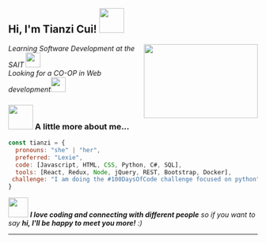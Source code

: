 <h2> Hi, I'm Tianzi Cui! <img src="https://media.giphy.com/media/mGcNjsfWAjY5AEZNw6/giphy.gif" width="50"></h2>
<img align='right' src="https://myqqjd.com/wp-content/uploads/2021/06/20210606152103695.gif" width="230" height="150">
<p><em>Learning Software Development at the SAIT <img src="https://media.giphy.com/media/fYSnHlufseco8Fh93Z/giphy.gif" width="30"></br>Looking for a CO-OP in Web development<img src="https://media.giphy.com/media/WUlplcMpOCEmTGBtBW/giphy.gif" width="30"> 
</em></p>

### <img src="https://media.giphy.com/media/VgCDAzcKvsR6OM0uWg/giphy.gif" width="50"> A little more about me...  

```javascript
const tianzi = {
  pronouns: "she" | "her",
  preferred: "Lexie",
  code: [Javascript, HTML, CSS, Python, C#, SQL],
  tools: [React, Redux, Node, jQuery, REST, Bootstrap, Docker],
 challenge: "I am doing the #100DaysOfCode challenge focused on python"
}
```
<img src="https://media0.giphy.com/media/c76IJLufpNwSULPk77/giphy.gif?cid=790b76113dl69r1c8jtt4wzbjjw9z2y55kawh8cpng95tfkt&ep=v1_gifs_search&rid=giphy.gif&ct=g" width="40"> <em><b>I love coding and connecting with different people</b> so if you want to say <b>hi, I'll be happy to meet you more!</b> :)</em>

---
